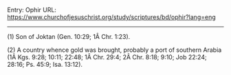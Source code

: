 Entry: Ophir
URL: https://www.churchofjesuschrist.org/study/scriptures/bd/ophir?lang=eng

---

(1) Son of Joktan (Gen. 10:29; 1Â Chr. 1:23).

(2) A country whence gold was brought, probably a port of southern Arabia (1Â Kgs. 9:28; 10:11; 22:48; 1Â Chr. 29:4; 2Â Chr. 8:18; 9:10; Job 22:24; 28:16; Ps. 45:9; Isa. 13:12).
